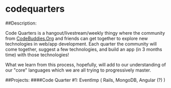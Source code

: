 # codequarters

##Description: 

Code Quarters is a hangout/livestream/weekly thingy where the community from [CodeBuddies.Org](http://codebuddies.org) and friends can get together to explore new technologies in web/app development. Each quarter the community will come together, suggest a few technologies, and build an app (in 3 months time) with those technologies!

What we learn from this process, hopefully, will add to our understanding of our "core" languages which we are all trying to progressively master.

##Projects:
####Code Quarter #1: EventImp ( Rails, MongoDB, Angular (?) )
